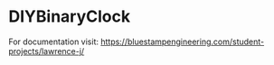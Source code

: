 # DIYBinaryClock

For documentation visit: https://bluestampengineering.com/student-projects/lawrence-j/
